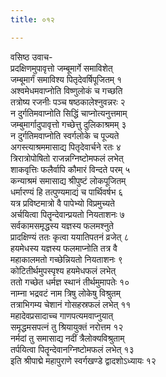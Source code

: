 ```yaml
---
title: ०१२

---
```

वसिष्ठ उवाच-  
प्रदक्षिणमुपावृत्तो जम्बूमार्गे समाविशेत्  
जम्बूमार्गं समाविश्य पितृदेवर्षिपूजितम् १  
अश्वमेधमवाप्नोति विष्णुलोकं च गच्छति  
तत्रोष्य रजनीः पञ्च षष्ठकालेश्नुवन्नरः २  
न दुर्गतिमवाप्नोति सिद्धिं चाप्नोत्यनुत्तमाम्  
जम्बुमार्गादुपावृत्तो गच्छेत्तु दुलिकाश्रमम् ३  
न दुर्गतिमवाप्नोति स्वर्गलोके च पूज्यते  
अगस्त्याश्रममासाद्य पितृदेवार्चने रतः ४  
त्रिरात्रोपोषितो राजन्नग्निष्टोमफलं लभेत्  
शाकवृत्तिः फलैर्वापि कौमारं विन्दते परम् ५  
कन्याश्रमं समासाद्य श्रीपुष्टं लोकपूजितम्  
धर्मारण्यं हि तत्पुण्यमाद्यं च पार्थिवर्षभ ६  
यत्र प्रविष्टमात्रो वै पापेभ्यो विप्रमुच्यते  
अर्चयित्वा पितॄन्देवान्प्रयतो नियताशनः ७  
सर्वकामसमृद्धस्य यज्ञस्य फलमश्नुते  
प्रादक्षिण्यं ततः कृत्वा ययातिपतनं व्रजेत् ८  
हयमेधस्य यज्ञस्य फलमाप्नोति तत्र वै  
महाकालमतो गच्छेन्नियतो नियताशनः ९  
कोटितीर्थमुपस्पृश्य हयमेधफलं लभेत्  
ततो गच्छेत धर्मज्ञ स्थानं तीर्थमुमापतेः १०  
नाम्ना भद्रवटं नाम त्रिषु लोकेषु विश्रुतम्  
तत्राभिगम्य चेशानं गोसहस्रफलं लभेत् ११  
महादेवप्रसादाच्च गाणपत्यमवाप्नुयात्  
समृद्धमसपत्नं तु श्रियायुक्तं नरोत्तम १२  
नर्मदां तु समासाद्य नदीं त्रैलोक्यविश्रुताम्  
तर्पयित्वा पितॄन्देवानग्निष्टोमफलं लभेत् १३  
इति श्रीपाद्मे महापुराणे स्वर्गखण्डे द्वादशोऽध्यायः १२